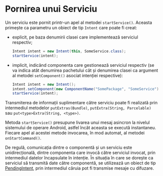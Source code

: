 # Pornirea unui Serviciu

Un serviciu este pornit printr-un apel al metodei `startService()`.
Aceasta primește ca parametru un obiect de tip `Intent` care poate fi
creat:

-   explicit, pe baza denumirii clasei care implementează serviciul
    respectiv; 
    ```java
    Intent intent = new Intent(this, SomeService.class);
    startService(intent);
    ```
-   implicit, indicând componenta care gestionează serviciul respectiv
    (se va indica atât denumirea pachetului cât și denumirea clasei ca
    argument al metodei `setComponent()` asociat intenției respective):
    ```java
    Intent intent = new Intent();
    intent.setComponent(new ComponentName("SomePackage", "SomeService"));
    startService(intent);
    ```

Transmiterea de informații suplimentare către serviciu poate fi
realizată prin intermediul metodelor `putExtras(Bundle)`,
`putExtra(String, Parcelable)` sau `put<type>Extra(String, <type>)`.

Metoda `startService()` presupune livarea unui mesaj asincron la nivelul
sistemului de operare Android, astfel încât aceasta se execută
instantaneu. Fiecare apel al acestei metode invocarea, în mod automat,
al metodei `onStartCommand()`.

De regulă, comunicația dintre o componentă și un serviciu este
unidirecțională, dintre componenta care invocă către serviciul invocat,
prin intermediul datelor încapsulate în intenție. În situația în care se
dorește ca serviciul să transmită date către componentă, se utilizează
un obiect de tip
[PendingIntent](http:*developer.android.com/reference/android/app/PendingIntent.html),
prin intermediul căruia pot fi transmise mesaje cu difuzare.
